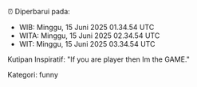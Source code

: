 ⏰ Diperbarui pada:
- WIB: Minggu, 15 Juni 2025 01.34.54 UTC
- WITA: Minggu, 15 Juni 2025 02.34.54 UTC
- WIT: Minggu, 15 Juni 2025 03.34.54 UTC

Kutipan Inspiratif:
"If you are player then Im the GAME."


Kategori: funny

